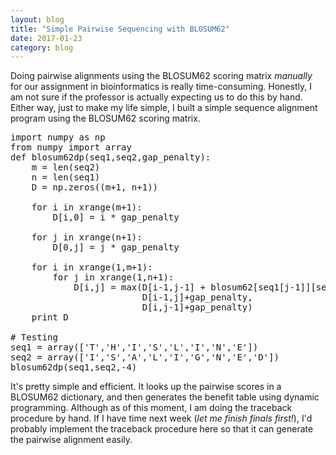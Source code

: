 ```yaml
---
layout: blog
title: "Simple Pairwise Sequencing with BLOSUM62"
date: 2017-01-23
category: blog
---
```


Doing pairwise alignments using the BLOSUM62 scoring matrix _manually_ for our assignment in bioinformatics is really time-consuming. 
Honestly, I am not sure if the professor is actually expecting us to do this by hand. Either way, just to make my life simple, I built
a simple sequence alignment program using the BLOSUM62 scoring matrix.  

<?prettify?>
<pre class="prettyprint linenums">
import numpy as np
from numpy import array
def blosum62dp(seq1,seq2,gap_penalty):
    m = len(seq2) 
    n = len(seq1) 
    D = np.zeros((m+1, n+1)) 
  
    for i in xrange(m+1):
        D[i,0] = i * gap_penalty
   
    for j in xrange(n+1):
        D[0,j] = j * gap_penalty
   
    for i in xrange(1,m+1): 
        for j in xrange(1,n+1): 
            D[i,j] = max(D[i-1,j-1] + blosum62[seq1[j-1]][seq2[i-1]],
                         D[i-1,j]+gap_penalty,
                         D[i,j-1]+gap_penalty)
    print D
	
# Testing
seq1 = array(['T','H','I','S','L','I','N','E'])
seq2 = array(['I','S','A','L','I','G','N','E','D'])
blosum62dp(seq1,seq2,-4)
</pre>

It's pretty simple and efficient. It looks up the pairwise scores in a BLOSUM62 dictionary, and then generates the benefit table using
dynamic programming. Although as of this moment, I am doing the traceback procedure by hand. If I have time next week (_let me finish finals first!_),
I'd probably implement the traceback procedure here so that it can generate the pairwise alignment easily.